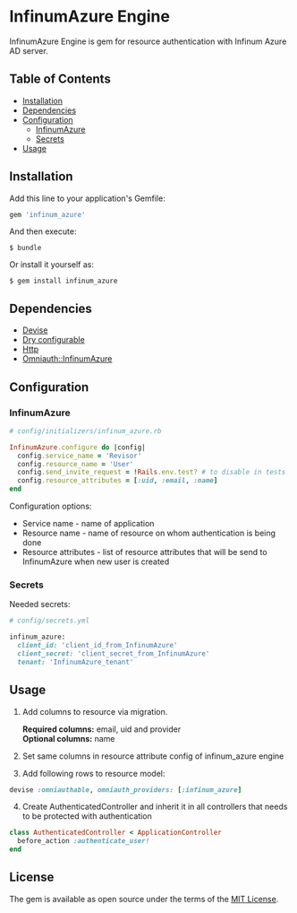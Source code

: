 # InfinumAzure Engine

InfinumAzure Engine is gem for resource authentication with Infinum Azure AD server.

## Table of Contents
- [Installation](#installation)
- [Dependencies](#dependencies)
- [Configuration](#configuration)
  * [InfinumAzure](#infinumazure)
  * [Secrets](#secrets)
- [Usage](#usage)

## Installation

Add this line to your application's Gemfile:

```ruby
gem 'infinum_azure'
```

And then execute:

    $ bundle

Or install it yourself as:

    $ gem install infinum_azure

## Dependencies

* [Devise](https://github.com/plataformatec/devise)
* [Dry configurable](https://github.com/dry-rb/dry-configurable)
* [Http](https://github.com/httprb/http)
* [Omniauth::InfinumAzure](https://github.com/infinum/ruby-infinum-azure-omniauth)

## Configuration

### InfinumAzure

```ruby
# config/initializers/infinum_azure.rb

InfinumAzure.configure do |config|
  config.service_name = 'Revisor'
  config.resource_name = 'User'
  config.send_invite_request = !Rails.env.test? # to disable in tests
  config.resource_attributes = [:uid, :email, :name]
end
```

Configuration options:
* Service name - name of application
* Resource name - name of resource on whom authentication is being done
* Resource attributes - list of resource attributes that will be send to InfinumAzure when new user is created

### Secrets

Needed secrets:

```ruby
# config/secrets.yml

infinum_azure:
  client_id: 'client_id_from_InfinumAzure'
  client_secret: 'client_secret_from_InfinumAzure'
  tenant: 'InfinumAzure_tenant'
```

## Usage

1. Add columns to resource via migration.

    <b>Required columns:</b> email, uid and provider <br />
    <b>Optional columns:</b> name

2. Set same columns in resource attribute config of infinum_azure engine

3. Add following rows to resource model:

```ruby
devise :omniauthable, omniauth_providers: [:infinum_azure]
```

4. Create AuthenticatedController and inherit it in all controllers that needs to be protected with authentication

```ruby
class AuthenticatedController < ApplicationController
  before_action :authenticate_user!
end
```

## License

The gem is available as open source under the terms of the [MIT License](https://opensource.org/licenses/MIT).
